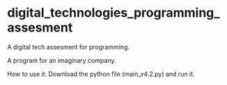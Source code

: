 # digital_technologies_programming_assesment
A digital tech assesment for programming.

A program for an imaginary company.

How to use it:
Download the python file (main_v4.2.py) and run it.
